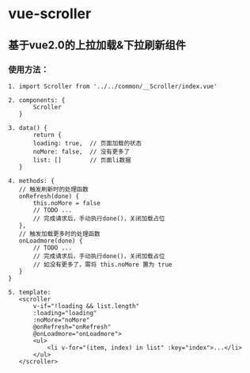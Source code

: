 # vue-scroller

## 基于vue2.0的上拉加载&下拉刷新组件

### 使用方法：  

    1. import Scroller from '../../common/__Scroller/index.vue'  

    2. components: {  
           Scroller  
       }  

    3. data() {  
           return {  
           loading: true,  // 页面加载的状态  
           noMore: false,  // 没有更多了  
           list: []        // 页面li数据  
       }  

    4. methods: {  
       // 触发刷新时的处理函数  
       onRefresh(done) {  
           this.noMore = false  
           // TODO ...  
           // 完成请求后，手动执行done()，关闭加载占位  
       },  
       // 触发加载更多时的处理函数   
       onLoadmore(done) {  
           // TODO ...  
           // 完成请求后，手动执行done()，关闭加载占位  
           // 如没有更多了，需将 this.noMore 置为 true  
       }  
    }  
    
    5. template:  
       <scroller  
           v-if="!loading && list.length"  
           :loading="loading"  
           :noMore="noMore"  
           @onRefresh="onRefresh"  
           @onLoadmore="onLoadmore">  
           <ul>  
               <li v-for="(item, index) in list" :key="index">...</li>  
           </ul>  
       </scroller>  
